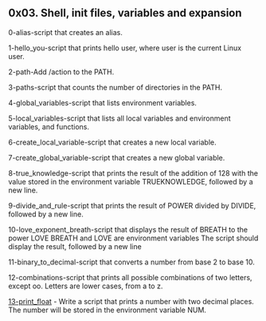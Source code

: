 ## 0x03. Shell, init files, variables and expansion

0-alias-script that creates an alias.

1-hello_you-script that prints hello user, where user is the current Linux user.

2-path-Add /action to the PATH.

3-paths-script that counts the number of directories in the PATH.

4-global_variables-script that lists environment variables.

5-local_variables-script that lists all local variables and environment variables, and functions.

6-create_local_variable-script that creates a new local variable.

7-create_global_variable-script that creates a new global variable.

8-true_knowledge-script that prints the result of the addition of 128 with the value stored in the environment variable TRUEKNOWLEDGE, followed by a new line.

9-divide_and_rule-script that prints the result of POWER divided by DIVIDE, followed by a new line.

10-love_exponent_breath-script that displays the result of BREATH to the power LOVE
BREATH and LOVE are environment variables
The script should display the result, followed by a new line

11-binary_to_decimal-script that converts a number from base 2 to base 10.

12-combinations-script that prints all possible combinations of two letters, except oo.
Letters are lower cases, from a to z.

[13-print_float](./13-print_float) - Write a script that prints a number with two decimal places.
The number will be stored in the environment variable NUM.